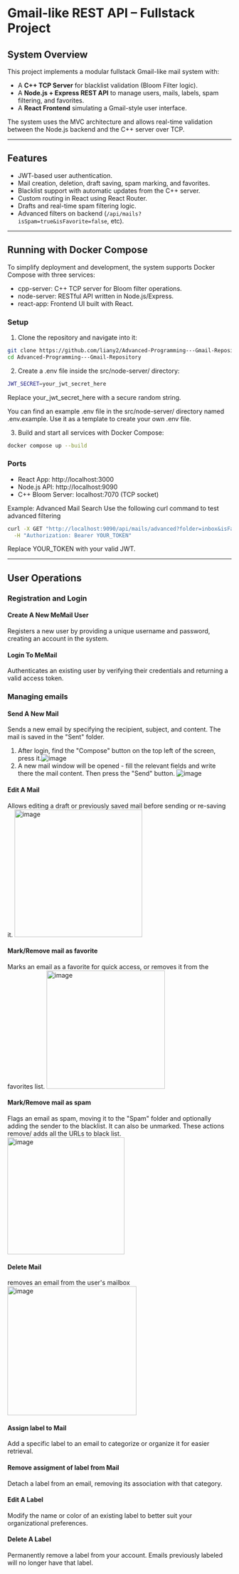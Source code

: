 #  Gmail-like REST API – Fullstack Project

##  System Overview

This project implements a modular fullstack Gmail-like mail system with:
-  A **C++ TCP Server** for blacklist validation (Bloom Filter logic).
-  A **Node.js + Express REST API** to manage users, mails, labels, spam filtering, and favorites.
-  A **React Frontend** simulating a Gmail-style user interface.

The system uses the MVC architecture and allows real-time validation between the Node.js backend and the C++ server over TCP.

---

##  Features
- JWT-based user authentication.
- Mail creation, deletion, draft saving, spam marking, and favorites.
- Blacklist support with automatic updates from the C++ server.
- Custom routing in React using React Router.
- Drafts and real-time spam filtering logic.
- Advanced filters on backend (`/api/mails?isSpam=true&isFavorite=false`, etc).

---

## Running with Docker Compose
To simplify deployment and development, the system supports Docker Compose with three services:

- cpp-server: C++ TCP server for Bloom filter operations.
- node-server: RESTful API written in Node.js/Express.
- react-app: Frontend UI built with React.

### Setup
1. Clone the repository and navigate into it:

```bash
git clone https://github.com/liany2/Advanced-Programming---Gmail-Repository
cd Advanced-Programming---Gmail-Repository
```

2. Create a .env file inside the src/node-server/ directory:
```bash
JWT_SECRET=your_jwt_secret_here
```
Replace your_jwt_secret_here with a secure random string.

You can find an example .env file in the src/node-server/ directory named .env.example.
Use it as a template to create your own .env file.


3. Build and start all services with Docker Compose:

```bash
docker compose up --build
```

### Ports
- React App: http://localhost:3000
- Node.js API: http://localhost:9090
- C++ Bloom Server: localhost:7070 (TCP socket)

Example: Advanced Mail Search
Use the following curl command to test advanced filtering
```bash
curl -X GET "http://localhost:9090/api/mails/advanced?folder=inbox&isFavorite=true&sender=1&startDate=2025-06-01&endDate=2025-06-30" \
  -H "Authorization: Bearer YOUR_TOKEN"
```

Replace YOUR_TOKEN with your valid JWT.


---

##  User Operations

### Registration and Login

#### Create A New MeMail User
Registers a new user by providing a unique username and password, creating an account in the system.

#### Login To MeMail
Authenticates an existing user by verifying their credentials and returning a valid access token.

### Managing emails

#### Send A New Mail
Sends a new email by specifying the recipient, subject, and content. The mail is saved in the "Sent" folder.

1. After login, find the "Compose" button on the top left of the screen, press it.![image](https://github.com/user-attachments/assets/53bab2a6-f7c0-49a0-95d2-01b781d99a5c)
2. A new mail window will be opened - fill the relevant fields and write there the mail content. Then press the "Send" button.
   ![image](https://github.com/user-attachments/assets/aaf6f068-707a-4323-adcd-23d722e6db9c)


#### Edit A Mail
Allows editing a draft or previously saved mail before sending or re-saving it.
<img width="287" alt="image" src="https://github.com/user-attachments/assets/44eace62-cde0-454e-bc85-87b9bbf02fd9" />

#### Mark/Remove mail as favorite
Marks an email as a favorite for quick access, or removes it from the favorites list.
<img width="266" alt="image" src="https://github.com/user-attachments/assets/9ea8e130-333d-458c-b3da-38c66f856ee3" />

#### Mark/Remove mail as spam
Flags an email as spam, moving it to the "Spam" folder and optionally adding the sender to the blacklist. It can also be unmarked.
These actions remove/ adds all the URLs to black list.
<img width="263" alt="image" src="https://github.com/user-attachments/assets/e9d6cf51-1155-45a7-b4de-772c86798a3d" />

#### Delete Mail
removes an email from the user's mailbox
<img width="290" alt="image" src="https://github.com/user-attachments/assets/fc349e6d-f8cd-448b-9082-92f86da01cb5" />

#### Assign label to Mail
Add a specific label to an email to categorize or organize it for easier retrieval.

#### Remove assigment of label from Mail 
Detach a label from an email, removing its association with that category.



#### Edit A Label
Modify the name or color of an existing label to better suit your organizational preferences.



#### Delete A Label
Permanently remove a label from your account. Emails previously labeled will no longer have that label.










